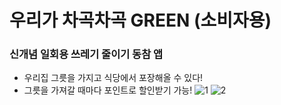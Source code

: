 # 우리가 차곡차곡 GREEN (소비자용)
### 신개념 일회용 쓰레기 줄이기 동참 앱

- 우리집 그릇을 가지고 식당에서 포장해올 수 있다!
- 그릇을 가져갈 때마다 포인트로 할인받기 가능!
![1](https://user-images.githubusercontent.com/71006256/93233442-0ba9b000-f7b6-11ea-82d8-6455bc6973f3.png)
![2](https://user-images.githubusercontent.com/71006256/93233448-0c424680-f7b6-11ea-975f-9537d9955714.png)
